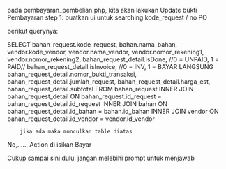 pada pembayaran_pembelian.php, kita akan lakukan Update bukti Pembayaran
step 1: buatkan ui untuk searching kode_request / no PO

berikut querynya:

SELECT
bahan_request.kode_request,
bahan.nama_bahan,
vendor.kode_vendor,
vendor.nama_vendor,
vendor.nomor_rekening1,
vendor.nomor_rekening2,
bahan_request_detail.isDone, //0 = UNPAID, 1 = PAID//
bahan_request_detail.isInvoice, //0 = INV, 1 = BAYAR LANGSUNG
bahan_request_detail.nomor_bukti_transaksi,
bahan_request_detail.jumlah_request,
bahan_request_detail.harga_est,
bahan_request_detail.subtotal
FROM
bahan_request
INNER JOIN
bahan_request_detail
ON
bahan_request.id_request = bahan_request_detail.id_request
INNER JOIN
bahan
ON
bahan_request_detail.id_bahan = bahan.id_bahan
INNER JOIN
vendor
ON
bahan_request_detail.id_vendor = vendor.id_vendor

        jika ada maka munculkan table diatas

No,....., Action di isikan Bayar

Cukup sampai sini dulu.
jangan melebihi prompt untuk menjawab
